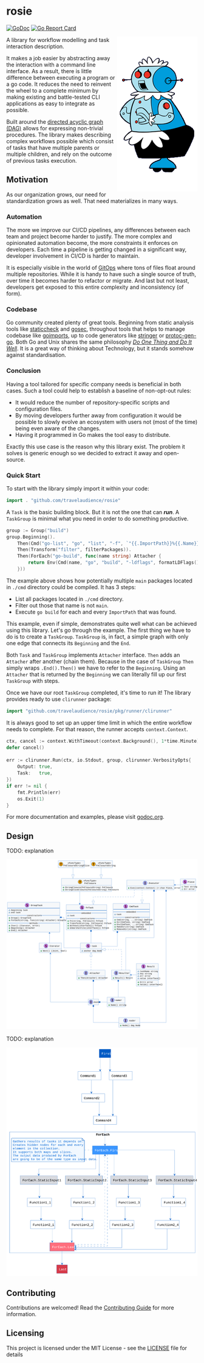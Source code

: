 # rosie

[![GoDoc](https://godoc.org/github.com/travelaudience/rosie?status.svg)](http://godoc.org/github.com/travelaudience/rosie)
[![Go Report Card](https://goreportcard.com/badge/github.com/travelaudience/rosie)](https://goreportcard.com/report/github.com/travelaudience/rosie)

<img align="right" src="doc/rosie.gif">

A library for workflow modelling and task interaction description.

It makes a job easier by abstracting away the interaction with a command line interface.
As a result, there is little difference between executing a program or a go code.
It reduces the need to reinvent the wheel to a complete minimum by making existing and battle-tested CLI applications as easy to integrate as possible.

Built around the [directed acyclic graph (DAG)](https://en.wikipedia.org/wiki/Directed_acyclic_graph) allows for expressing non-trivial procedures.
The library makes describing complex workflows possible which consist of tasks that have multiple parents or multiple children, and rely on the outcome of previous tasks execution.

## Motivation

As our organization grows, our need for standardization grows as well.
That need materializes in many ways.

### Automation
The more we improve our CI/CD pipelines, any differences between each team and project become harder to justify.
The more complex and opinionated automation become, the more constraints it enforces on developers.
Each time a pipeline is getting changed in a significant way, developer involvement in CI/CD is harder to maintain.

It is especially visible in the world of [GitOps](https://www.quora.com/What-is-GitOps) where tons of files float around multiple repositories.
While it is handy to have such a single source of truth, over time it becomes harder to refactor or migrate.
And last but not least, developers get exposed to this entire complexity and inconsistency (of form).

### Codebase

Go community created plenty of great tools.
Beginning from static analysis tools like [staticcheck](https://github.com/dominikh/go-tools/tree/master/cmd/staticcheck) and [gosec](https://github.com/securego/gosec),
throughout tools that helps to manage codebase like [goimports](https://godoc.org/golang.org/x/tools/cmd/goimports),
up to code generators like [stringer](https://godoc.org/golang.org/x/tools/cmd/stringer) or [protoc-gen-go](https://github.com/golang/protobuf/tree/master/protoc-gen-go).
Both Go and Unix shares the same philosophy [_Do One Thing and Do It Well_](https://en.wikipedia.org/wiki/Unix_philosophy).
It is a great way of thinking about Technology, but it stands somehow against standardisation.

### Conclusion

Having a tool tailored for specific company needs is beneficial in both cases.
Such a tool could help to establish a baseline of non-opt-out rules:
* It would reduce the number of repository-specific scripts and configuration files.
* By moving developers further away from configuration it would be possible to slowly evolve an ecosystem
with users not (most of the time) being even aware of the changes.
* Having it programmed in Go makes the tool easy to distribute.

Exactly this use case is the reason why this library exist.
The problem it solves is generic enough so we decided to extract it away and open-source.


### Quick Start

To start with the library simply import it within your code:
```go
import . "github.com/travelaudience/rosie"
```

A `Task` is the basic building block.
But it is not the one that can **_run_**.
A `TaskGroup` is minimal what you need in order to do something productive.

```go
group := Group("build")
group.Beginning().
    Then(Cmd("go-list", "go", "list", "-f", `"{{.ImportPath}}%{{.Name}}"`, "./cmd/...")).
    Then(Transform("filter", filterPackages)).
    Then(ForEach("go-build", func(name string) Attacher {
        return Env(Cmd(name, "go", "build", "-ldflags", formatLDFlags(), "-a", "-o", "./bin/[[ .Result.Value.Name ]]", "./cmd/[[ .Result.Value.Name ]]"), bo.env()...)
    }))
```

The example above shows how potentially multiple `main` packages located in `./cmd` directory could be compiled.
It has 3 steps:

* List all packages located in `./cmd` directory.
* Filter out those that name is not `main`.
* Execute `go build` for each and every `ImportPath` that was found.

This example, even if simple, demonstrates quite well what can be achieved using this library.
Let's go through the example.
The first thing we have to do is to create a `TaskGroup`.
`TaskGroup` is, in fact, a simple graph with only one edge that connects its `Beginning` and the `End`.

Both `Task` and `TaskGroup` implements `Attacher` interface.
`Then` adds an `Attacher` after another (chain them).
Because in the case of `TaskGroup` `Then` simply wraps `.End().Then()` we have to refer to the `Beginning`.
Using an `Attacher` that is returned by the `Beginning` we can literally fill up our first `TaskGroup` with steps.

Once we have our root `TaskGroup` completed, it's time to run it!
The library provides ready to use `clirunner` package:

```go
import "github.com/travelaudience/rosie/pkg/runner/clirunner"
```

It is always good to set up an upper time limit in which the entire workflow needs to complete.
For that reason, the runner accepts `context.Context`.

```go
ctx, cancel := context.WithTimeout(context.Background(), 1*time.Minute)
defer cancel()

err := clirunner.Run(ctx, io.Stdout, group, clirunner.VerbosityOpts{
    Output: true,
    Task:   true,
})
if err != nil {
	fmt.Println(err)
	os.Exit(1)
}

```

For more documentation and examples, please visit [godoc.org](https://github.com/travelaudience/rosie).

## Design

TODO: explanation

![class diagram](doc/class.svg)

TODO: explanation

![class diagram](doc/graph.svg)

## Contributing

Contributions are welcomed! Read the [Contributing Guide](CONTRIBUTING.md) for more information.

## Licensing

This project is licensed under the MIT License - see the [LICENSE](LICENSE.txt) file for details

